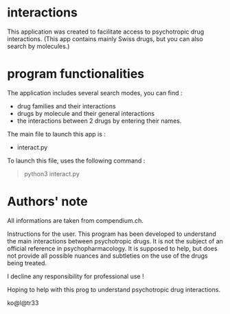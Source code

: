 # interactions

This application was created to facilitate access to psychotropic drug interactions.
(This app contains mainly Swiss drugs, but you can also search by molecules.)

# program functionalities

The application includes several search modes, you can find :
- drug families and their interactions
- drugs by molecule and their general interactions
- the interactions between 2 drugs by entering their names.

The main file to launch this app is :
- interact.py

To launch this file, uses the following command :
> python3 interact.py

# Authors' note

All informations are taken from compendium.ch.

Instructions for the user. This program has been developed to understand the 
main interactions between psychotropic drugs. It is not the subject of an 
official reference in psychopharmacology. It is supposed to help, but does 
not provide all possible nuances and subtleties on the use of the drugs being 
treated.

I decline any responsibility for professional use !

Hoping to help with this prog to understand psychotropic drug interactions.

ko@l@tr33

